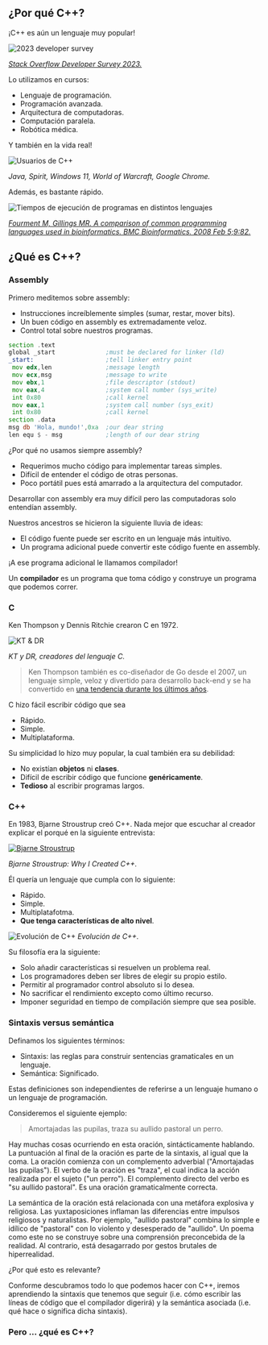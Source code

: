 ## ¿Por qué C++?
¡C++ es aún un lenguaje muy popular!

![2023 developer survey](/assets/gifs/2023-developer-survey.gif)

[*Stack Overflow Developer Survey 2023.*](https://survey.stackoverflow.co/2023/#most-popular-technologies-language)

Lo utilizamos en cursos:
- Lenguaje de programación.
- Programación avanzada.
- Arquitectura de computadoras.
- Computación paralela.
- Robótica médica.

Y también en la vida real!

![Usuarios de C++](/assets/images/cpp-users.png)

*Java, Spirit, Windows 11, World of Warcraft, Google Chrome.*

Además, es bastante rápido.

![Tiempos de ejecución de programas en distintos lenguajes](/assets/images/cpp-time-comparison.png)

[*Fourment M, Gillings MR. A comparison of common programming languages used in bioinformatics. BMC Bioinformatics. 2008 Feb 5;9:82.*](https://doi.org/10.1186/1471-2105-9-82)

## ¿Qué es C++?

### Assembly
Primero meditemos sobre assembly:
- Instrucciones increíblemente simples (sumar, restar, mover bits).
- Un buen código en assembly es extremadamente veloz.
- Control total sobre nuestros programas. 

```asm
section .text
global _start              ;must be declared for linker (ld)
_start:                    ;tell linker entry point
 mov edx,len               ;message length
 mov ecx,msg               ;message to write
 mov ebx,1                 ;file descriptor (stdout)
 mov eax,4                 ;system call number (sys_write)
 int 0x80                  ;call kernel
 mov eax,1                 ;system call number (sys_exit)
 int 0x80                  ;call kernel
section .data
msg db 'Hola, mundo!',0xa  ;our dear string
len equ $ - msg            ;length of our dear string
```

¿Por qué no usamos siempre assembly?
- Requerimos mucho código para implementar tareas simples.
- Difícil de entender el código de otras personas.
- Poco portátil pues está amarrado a la arquitectura del computador.

Desarrollar con assembly era muy difícil pero las computadoras solo entendían assembly.

Nuestros ancestros se hicieron la siguiente lluvia de ideas:
- El código fuente puede ser escrito en un lenguaje más intuitivo.
- Un programa adicional puede convertir este código fuente en assembly.

¡A ese programa adicional le llamamos compilador!

Un **compilador** es un programa que toma código
y construye un programa que podemos correr.

### C

Ken Thompson y Dennis Ritchie crearon C en 1972.

![KT & DR](/assets/images/kt-dr.jpg)

*KT y DR, creadores del lenguaje C.*

> Ken Thompson también es co-diseñador de Go desde el 2007,
un lenguaje simple, veloz y divertido para desarrollo back-end
y se ha convertido en [una tendencia durante los últimos años](https://trends.stackoverflow.co/?tags=go).

C hizo fácil escribir código que sea
- Rápido.
- Simple.
- Multiplataforma.

Su simplicidad lo hizo muy popular, la cual también era su debilidad:
- No existían **objetos** ni **clases**.
- Difícil de escribir código que funcione **genéricamente**.
- **Tedioso** al escribir programas largos.

### C++

En 1983, Bjarne Stroustrup creó C++.
Nada mejor que escuchar al creador explicar el porqué en la siguiente entrevista:

[![Bjarne Stroustrup](http://img.youtube.com/vi/JBjjnqG0BP8/0.jpg)](https://www.youtube.com/watch?v=JBjjnqG0BP8)

*Bjarne Stroustrup: Why I Created C++.*

Él quería un lenguaje que cumpla con lo siguiente:
- Rápido.
- Simple.
- Multiplatafotma.
- **Que tenga características de alto nivel**.

![Evolución de C++](/assets/images/cpp-evolution.png)
*Evolución de C++.*

Su filosofía era la siguiente:
- Solo añadir características si resuelven un problema real.
- Los programadores deben ser libres de elegir su propio estilo.
- Permitir al programador control absoluto si lo desea.
- No sacrificar el rendimiento excepto como último recurso.
- Imponer seguridad en tiempo de compilación siempre que sea posible.

### Sintaxis versus semántica

Definamos los siguientes términos:
- Sintaxis: las reglas para construir sentencias gramaticales en un lenguaje.
- Semántica: Significado.

Estas definiciones son independientes de referirse a un lenguaje humano o un lenguaje de programación.

Consideremos el siguiente ejemplo:

> Amortajadas las pupilas, traza su aullido pastoral un perro.

Hay muchas cosas ocurriendo en esta oración, sintácticamente hablando.
La puntuación al final de la oración es parte de la sintaxis, al igual que la coma.
La oración comienza con un complemento adverbial ("Amortajadas las pupilas").
El verbo de la oración es "traza",
el cual indica la acción realizada por el sujeto ("un perro").
El complemento directo del verbo es "su aullido pastoral".
Es una oración gramaticalmente correcta.

La semántica de la oración está relacionada con
una metáfora explosiva y religiosa.
Las yuxtaposiciones inflaman las diferencias entre impulsos religiosos y naturalistas.
Por ejemplo, "aullido pastoral" combina lo simple e idílico de "pastoral"
con lo violento y desesperado de "aullido".
Un poema como este no se construye sobre una comprensión preconcebida de la realidad.
Al contrario, está desagarrado por gestos brutales de hiperrealidad.


¿Por qué esto es relevante?

Conforme descubramos todo lo que podemos hacer con C++,
iremos aprendiendo la sintaxis que tenemos que seguir
(i.e. cómo escribir las líneas de código que el compilador digerirá)
y la semántica asociada (i.e. qué hace o significa dicha sintaxis).

### Pero ... ¿qué es C++?
